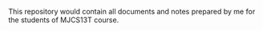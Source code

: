 This repository would contain all documents and notes prepared by me for the students of MJCS13T course. 
